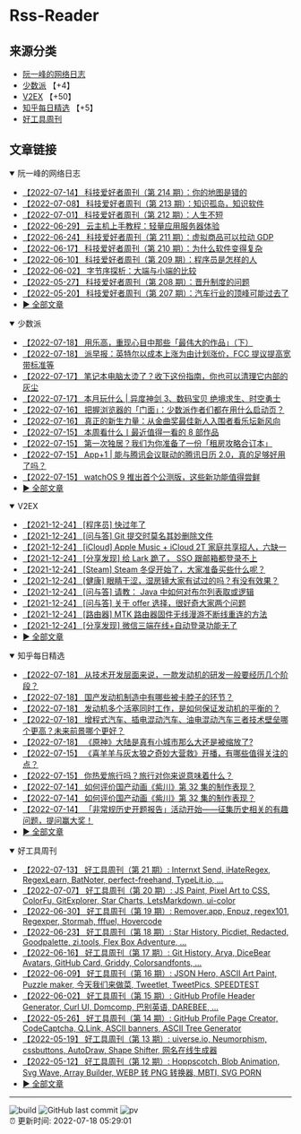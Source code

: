 # Rss-Reader

## 来源分类

* [阮一峰的网络日志](#阮一峰的网络日志)
* [少数派](#少数派) 【+4】
* [V2EX](#V2EX) 【+50】
* [知乎每日精选](#知乎每日精选) 【+5】
* [好工具周刊](#好工具周刊)

## 文章链接

<details open>
    <summary id="阮一峰的网络日志">
     阮一峰的网络日志
    </summary>


* [【2022-07-14】 科技爱好者周刊（第 214 期）：你的地图是错的](http://www.ruanyifeng.com/blog/2022/07/weekly-issue-214.html)
* [【2022-07-08】 科技爱好者周刊（第 213 期）：知识孤岛，知识软件](http://www.ruanyifeng.com/blog/2022/07/weekly-issue-213.html)
* [【2022-07-01】 科技爱好者周刊（第 212 期）：人生不短](http://www.ruanyifeng.com/blog/2022/07/weekly-issue-212.html)
* [【2022-06-29】 云主机上手教程：轻量应用服务器体验](http://www.ruanyifeng.com/blog/2022/06/cloud-server-getting-started-tutorial.html)
* [【2022-06-24】 科技爱好者周刊（第 211 期）：虚拟商品可以拉动 GDP](http://www.ruanyifeng.com/blog/2022/06/weekly-issue-211.html)
* [【2022-06-17】 科技爱好者周刊（第 210 期）：为什么软件变得复杂](http://www.ruanyifeng.com/blog/2022/06/weekly-issue-210.html)
* [【2022-06-10】 科技爱好者周刊（第 209 期）：程序员是怎样的人](http://www.ruanyifeng.com/blog/2022/06/weekly-issue-209.html)
* [【2022-06-02】 字节序探析：大端与小端的比较](http://www.ruanyifeng.com/blog/2022/06/endianness-analysis.html)
* [【2022-05-27】 科技爱好者周刊（第 208 期）：晋升制度的问题](http://www.ruanyifeng.com/blog/2022/05/weekly-issue-208.html)
* [【2022-05-20】 科技爱好者周刊（第 207 期）：汽车行业的顶峰可能过去了](http://www.ruanyifeng.com/blog/2022/05/weekly-issue-207.html)
* [:arrow_forward: 全部文章](data/阮一峰的网络日志.md)
</details>

<details open>
    <summary id="少数派">
     少数派
    </summary>


* [【2022-07-18】 用乐高，重现心目中那些「最伟大的作品」（下）](https://sspai.com/post/74309)
* [【2022-07-18】 派早报：英特尔以成本上涨为由计划涨价，FCC 提议提高宽带标准等](https://sspai.com/post/74312)
* [【2022-07-17】 笔记本电脑太烫了？收下这份指南，你也可以清理它内部的灰尘](https://sspai.com/post/74307)
* [【2022-07-17】 本月玩什么 | 异度神剑 3、数码宝贝 绝境求生、时空勇士](https://sspai.com/post/74287)
* [【2022-07-16】 把握浏览器的「门面」：少数派作者们都在用什么启动页？](https://sspai.com/post/74276)
* [【2022-07-16】 真正的新生力量：从金曲奖最佳新人入围者看乐坛新风向](https://sspai.com/post/74289)
* [【2022-07-15】 本周看什么丨最近值得一看的 8 部作品](https://sspai.com/post/74288)
* [【2022-07-15】 第一次独居？我们为你准备了一份「租房攻略合订本」](https://sspai.com/post/74285)
* [【2022-07-15】 App+1 | 能与腾讯会议联动的腾讯日历 2.0，真的足够好用了吗？](https://sspai.com/post/74256)
* [【2022-07-15】 watchOS 9 推出首个公测版，这些新功能值得尝鲜](https://sspai.com/post/74223)
* [:arrow_forward: 全部文章](data/少数派.md)
</details>

<details open>
    <summary id="V2EX">
     V2EX
    </summary>


* [【2021-12-24】 [程序员] 快过年了](https://www.v2ex.com/t/824201)
* [【2021-12-24】 [问与答] Git 提交时莫名其妙删除文件](https://www.v2ex.com/t/824200)
* [【2021-12-24】 [iCloud] Apple Music + iCloud 2T 家庭共享招人，六缺一](https://www.v2ex.com/t/824199)
* [【2021-12-24】 [分享发现] 给 Lark 跪了， SSO 跟邮箱都登录不上](https://www.v2ex.com/t/824198)
* [【2021-12-24】 [Steam] Steam 冬促开始了，大家准备买些什么呢？](https://www.v2ex.com/t/824197)
* [【2021-12-24】 [健康] 眼睛干涩，湿房镜大家有试过的吗？有没有效果？](https://www.v2ex.com/t/824196)
* [【2021-12-24】 [问与答] 请教： Java 中如何对布尔列表取或逻辑](https://www.v2ex.com/t/824194)
* [【2021-12-24】 [问与答] 关于 offer 选择，很好奇大家两个问题](https://www.v2ex.com/t/824192)
* [【2021-12-24】 [路由器] MTK 路由器固件无线漫游不断线重连的方法](https://www.v2ex.com/t/824191)
* [【2021-12-24】 [分享发现] 微信三端在线+自动登录功能无了](https://www.v2ex.com/t/824190)
* [:arrow_forward: 全部文章](data/V2EX.md)
</details>

<details open>
    <summary id="知乎每日精选">
     知乎每日精选
    </summary>


* [【2022-07-18】 从技术开发层面来说，一款发动机的研发一般要经历几个阶段？](http://www.zhihu.com/question/538008768/answer/2573083387?utm_campaign=rss&utm_medium=rss&utm_source=rss&utm_content=title)
* [【2022-07-18】 国产发动机制造中有哪些被卡脖子的环节？](http://www.zhihu.com/question/538554296/answer/2571491783?utm_campaign=rss&utm_medium=rss&utm_source=rss&utm_content=title)
* [【2022-07-18】 发动机多个活塞同时工作，是如何保证发动机的平衡的？](http://www.zhihu.com/question/538800499/answer/2567565980?utm_campaign=rss&utm_medium=rss&utm_source=rss&utm_content=title)
* [【2022-07-18】 增程式汽车、插电混动汽车、油电混动汽车三者技术壁垒哪个更高？未来前景哪个更好？](http://www.zhihu.com/question/526762703/answer/2557803850?utm_campaign=rss&utm_medium=rss&utm_source=rss&utm_content=title)
* [【2022-07-18】 《原神》大陆是真有小城市那么大还是被缩放了?](http://www.zhihu.com/question/543286662/answer/2578308292?utm_campaign=rss&utm_medium=rss&utm_source=rss&utm_content=title)
* [【2022-07-15】 《喜羊羊与灰太狼之奇妙大营救》开播，有哪些值得关注的点？](http://www.zhihu.com/question/543486924/answer/2576409939?utm_campaign=rss&utm_medium=rss&utm_source=rss&utm_content=title)
* [【2022-07-15】 你热爱旅行吗？旅行对你来说意味着什么？](http://www.zhihu.com/question/461860087/answer/2573922543?utm_campaign=rss&utm_medium=rss&utm_source=rss&utm_content=title)
* [【2022-07-14】 如何评价国产动画《紫川》第 32 集的制作表现？](http://www.zhihu.com/question/542864354/answer/2570655130?utm_campaign=rss&utm_medium=rss&utm_source=rss&utm_content=title)
* [【2022-07-14】 如何评价国产动画《紫川》第 32 集的制作表现？](http://www.zhihu.com/question/542864354/answer/2573249309?utm_campaign=rss&utm_medium=rss&utm_source=rss&utm_content=title)
* [【2022-07-14】 「非常规历史开题报告」活动开始——征集历史相关的有趣问题，提问赢大奖！](http://zhuanlan.zhihu.com/p/540788961?utm_campaign=rss&utm_medium=rss&utm_source=rss&utm_content=title)
* [:arrow_forward: 全部文章](data/知乎每日精选.md)
</details>

<details open>
    <summary id="好工具周刊">
     好工具周刊
    </summary>


* [【2022-07-13】 好工具周刊（第 21 期）: Internxt Send, iHateRegex, RegexLearn, BatNoter, perfect-freehand, TypeLit.io, ...](https://bestxtools.zhubai.love/posts/2159035276579110912)
* [【2022-07-07】 好工具周刊（第 20 期）: JS Paint, Pixel Art to CSS, ColorFu, GitExplorer, Star Charts, LetsMarkdown, ui-color](https://bestxtools.zhubai.love/posts/2156659650731491328)
* [【2022-06-30】 好工具周刊（第 19 期）: Remover.app, Enpuz, regex101, Regexper, Stormah, fffuel, Hovercode](https://bestxtools.zhubai.love/posts/2154116824852905984)
* [【2022-06-23】 好工具周刊（第 18 期）: Star History, Picdiet, Redacted, Goodpalette, zi.tools, Flex Box Adventure, ...](https://bestxtools.zhubai.love/posts/2151574254901452800)
* [【2022-06-16】 好工具周刊（第 17 期）: Git History, Arya, DiceBear Avatars, GitHub Card, Griddy, Colorsandfonts, ...](https://bestxtools.zhubai.love/posts/2149044131228536832)
* [【2022-06-09】 好工具周刊（第 16 期）: JSON Hero, ASCII Art Paint, Puzzle maker, 今天我们来做菜, Tweetlet, TweetPics, SPEEDTEST](https://bestxtools.zhubai.love/posts/2146500725667651584)
* [【2022-06-02】 好工具周刊（第 15 期）: GitHub Profile Header Generator, Curl UI, Domcomp, 巴别英语, DAREBEE, ...](https://bestxtools.zhubai.love/posts/2143964812269535232)
* [【2022-05-26】 好工具周刊（第 14 期）: GitHub Profile Page Creator, CodeCaptcha, Q.Link, ASCII banners, ASCII Tree Generator](https://bestxtools.zhubai.love/posts/2141427899847180288)
* [【2022-05-19】 好工具周刊（第 13 期）: uiverse.io, Neumorphism, cssbuttons, AutoDraw, Shape Shifter, 网名在线生成器](https://bestxtools.zhubai.love/posts/2138889468513034240)
* [【2022-05-12】 好工具周刊（第 12 期）: Hoppscotch, Blob Animation, Svg Wave, Array Builder, WEBP 转 PNG 转换器, MBTI, SVG PORN](https://bestxtools.zhubai.love/posts/2136356432089108480)
* [:arrow_forward: 全部文章](data/好工具周刊.md)
</details>


---

![build](https://github.com/LikaiLee/rss-reader/workflows/rss%20reader/badge.svg)
![GitHub last commit](https://img.shields.io/github/last-commit/likailee/rss-reader)
![pv](https://pageview.vercel.app/?github_user=likailee) <br>
:alarm_clock: 更新时间: 2022-07-18 05:29:01